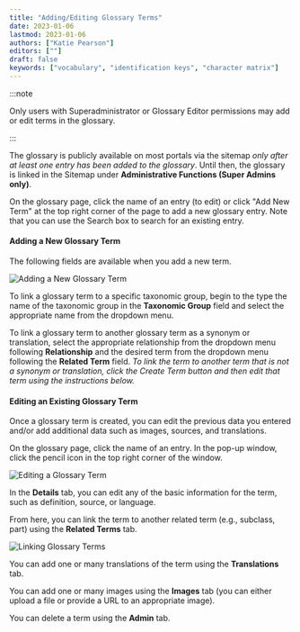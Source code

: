 ```yaml
---
title: "Adding/Editing Glossary Terms"
date: 2023-01-06
lastmod: 2023-01-06
authors: ["Katie Pearson"]
editors: [""]
draft: false
keywords: ["vocabulary", "identification keys", "character matrix"]
---
```


:::note

Only users with Superadministrator or Glossary Editor permissions may add or edit terms in the glossary.

:::

The glossary is publicly available on most portals via the sitemap _only after at least one entry has been added to the glossary_. Until then, the glossary is linked in the Sitemap under **Administrative Functions (Super Admins only)**.

On the glossary page, click the name of an entry (to edit) or click "Add New Term" at the top right corner of the page to add a new glossary entry. Note that you can use the Search box to search for an existing entry.

#### Adding a New Glossary Term

The following fields are available when you add a new term.

![Adding a New Glossary Term](/img/addglossaryterm.png)

To link a glossary term to a specific taxonomic group, begin to the type the name of the taxonomic group in the **Taxonomic Group** field and select the appropriate name from the dropdown menu.

To link a glossary term to another glossary term as a synonym or translation, select the appropriate relationship from the dropdown menu following **Relationship** and the desired term from the dropdown menu following the **Related Term** field. _To link the term to another term that is not a synonym or translation, click the Create Term button and then edit that term using the instructions below._

#### Editing an Existing Glossary Term

Once a glossary term is created, you can edit the previous data you entered and/or add additional data such as images, sources, and translations.

On the glossary page, click the name of an entry. In the pop-up window, click the pencil icon in the top right corner of the window.

![Editing a Glossary Term](/img/editglossaryterm.png)

In the **Details** tab, you can edit any of the basic information for the term, such as definition, source, or language.

From here, you can link the term to another related term (e.g., subclass, part) using the **Related Terms** tab.

![Linking Glossary Terms](/img/glossaryrelatedterm.png)

You can add one or many translations of the term using the **Translations** tab.

You can add one or many images using the **Images** tab (you can either upload a file or provide a URL to an appropriate image).

You can delete a term using the **Admin** tab.
